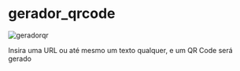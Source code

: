 # gerador_qrcode

![geradorqr](https://github.com/xMadux/gerador_qrcode/assets/134030692/c5ea640e-4b71-46d4-a1d4-cddb7c678e5e)

 Insira uma URL ou até mesmo um texto qualquer, e um QR Code será gerado
